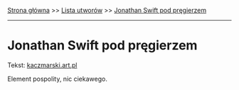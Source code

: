 [Strona główna](../index.md) >> [Lista utworów](../list.md) >> [Jonathan Swift pod pręgierzem](189.md)

---

# Jonathan Swift pod pręgierzem

Tekst: [kaczmarski.art.pl](https://www.kaczmarski.art.pl/tworczosc/wiersze/jonathan-swift-pod-pregierzem/)

Element pospolity, nic ciekawego.